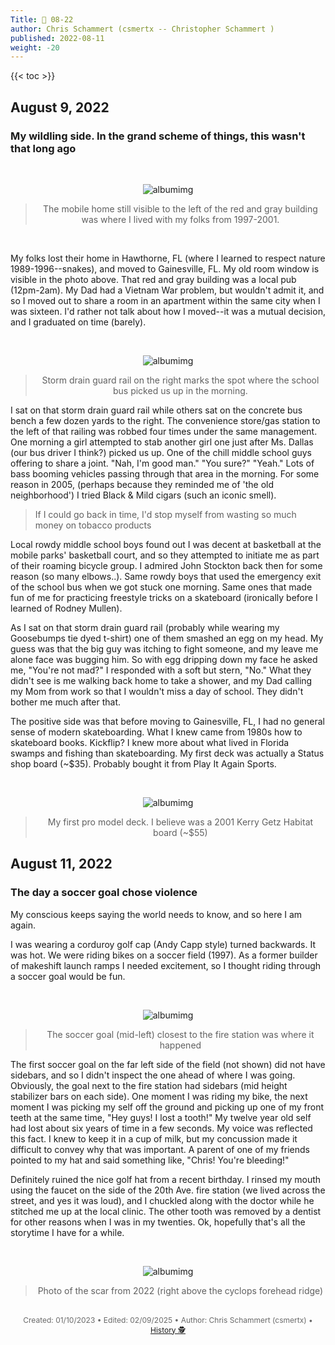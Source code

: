 ```yaml
---
Title: 📁 08-22
author: Chris Schammert (csmertx -- Christopher Schammert )
published: 2022-08-11
weight: -20
---
```


<!-- The content of this website was written by Christopher Schammert aka Chris Schammert -->

<!--more-->

{{< toc >}}

## August 9, 2022
### My wildling side. In the grand scheme of things, this wasn't that long ago

<br /><div style="text-align: center;">

![albumimg](/Blog/daynight/2022/my_wildling_side_alamar_gardens_mobile_home.jpg "Google Maps (2007) screenshot of 4490 SW 20 Ave, Gainesville FL")

> The mobile home still visible to the left of the red and gray building was where I lived with my folks from 1997-2001. 

</div><br />

My folks lost their home in Hawthorne, FL (where I learned to respect nature 1989-1996--snakes), and moved to Gainesville, FL. My old room window is visible in the photo above. That red and gray building was a local pub (12pm-2am). My Dad had a Vietnam War problem, but wouldn't admit it, and so I moved out to share a room in an apartment within the same city when I was sixteen. I'd rather not talk about how I moved--it was a mutual decision, and I graduated on time (barely).

<br /><div style="text-align: center;">

![albumimg](/Blog/daynight/2022/my_wildling_side_alamar_gardens_bus_stop_handrail.jpg "Google Maps (2007) screenshot of 4220 SW 20 Ave, Gainesville FL")

> Storm drain guard rail on the right marks the spot where the school bus picked us up in the morning.

</div>

I sat on that storm drain guard rail while others sat on the concrete bus bench a few dozen yards to the right. The convenience store/gas station to the left of that railing was robbed four times under the same management. One morning a girl attempted to stab another girl one just after Ms. Dallas (our bus driver I think?) picked us up. One of the chill middle school guys offering to share a joint. "Nah, I'm good man." "You sure?" "Yeah." Lots of bass booming vehicles passing through that area in the morning. For some reason in 2005, (perhaps because they reminded me of 'the old neighborhood') I tried Black & Mild cigars (such an iconic smell).

> If I could go back in time, I'd stop myself from wasting so much money on tobacco products

Local rowdy middle school boys found out I was decent at basketball at the mobile parks' basketball court, and so they attempted to initiate me as part of their roaming bicycle group. I admired John Stockton back then for some reason (so many elbows..). Same rowdy boys that used the emergency exit of the school bus when we got stuck one morning. Same ones that made fun of me for practicing freestyle tricks on a skateboard (ironically before I learned of Rodney Mullen).

As I sat on that storm drain guard rail (probably while wearing my Goosebumps tie dyed t-shirt) one of them smashed an egg on my head. My guess was that the big guy was itching to fight someone, and my leave me alone face was bugging him. So with egg dripping down my face he asked me, "You're not mad?" I responded with a soft but stern, "No." What they didn't see is me walking back home to take a shower, and my Dad calling my Mom from work so that I wouldn't miss a day of school. They didn't bother me much after that.

The positive side was that before moving to Gainesville, FL, I had no general sense of modern skateboarding. What I knew came from 1980s how to skateboard books. Kickflip? I knew more about what lived in Florida swamps and fishing than skateboarding. My first deck was actually a Status shop board (~$35). Probably bought it from Play It Again Sports.


<br /><div style="text-align: center;">


![albumimg](/Blog/daynight/2022/my_wildling_side_alamar_gardens_first_skateboard.jpg "Kerry Getz 2001 Habitat Skateboards Red eyed treefrog Pro Model")

> My first pro model deck. I believe was a 2001 Kerry Getz Habitat board (~$55)

</div>

## August 11, 2022
### The day a soccer goal chose violence

My conscious keeps saying the world needs to know, and so here I am again.

I was wearing a corduroy golf cap (Andy Capp style) turned backwards. It was hot. We were riding bikes on a soccer field (1997). As a former builder of makeshift launch ramps I needed excitement, so I thought riding through a soccer goal would be fun.

<br /><div style="text-align: center;">

![albumimg](/Blog/daynight/2022/soccer_goal_carnage_location.jpg "Google Maps (2007) screenshot of 2023 SW 43rd St, Gainesville FL")

> The soccer goal (mid-left) closest to the fire station was where it happened

</div>

The first soccer goal on the far left side of the field (not shown) did not have sidebars, and so I didn't inspect the one ahead of where I was going. Obviously, the goal next to the fire station had sidebars (mid height stabilizer bars on each side). One moment I was riding my bike, the next moment I was picking my self off the ground and picking up one of my front teeth at the same time, "Hey guys! I lost a tooth!" My twelve year old self had lost about six years of time in a few seconds. My voice was reflected this fact. I knew to keep it in a cup of milk, but my concussion made it difficult to convey why that was important. A parent of one of my friends pointed to my hat and said something like, "Chris! You're bleeding!"

Definitely ruined the nice golf hat from a recent birthday. I rinsed my mouth using the faucet on the side of the 20th Ave. fire station (we lived across the street, and yes it was loud), and I chuckled along with the doctor while he stitched me up at the local clinic.
The other tooth was removed by a dentist for other reasons when I was in my twenties. Ok, hopefully that's all the storytime I have for a while.

<br /><div style="text-align: center;">

![albumimg](/Blog/daynight/2022/soccer_goal_carnage_head.jpg "Close up photo of my widow's peak hairline scar--46mm or 1.8in")

> Photo of the scar from 2022 (right above the cyclops forehead ridge)

</div>

<br />

<div style="text-align: center; font-size:12px; color:dimgray">
    Created: 01/10/2023 • Edited: 02/09/2025 • Author: Chris Schammert (csmertx) • 
    <a href="https://github.com/csmertx/csmertx.github.io/commits/main/content/Blog/daynight/2022/0822.md" 
       title="Github.com | csmertx \ csmertx.github.io \ commits \ main \ content \ Blog \ Day & Night \ 0822">
       History 🕵️
    </a>
</div>